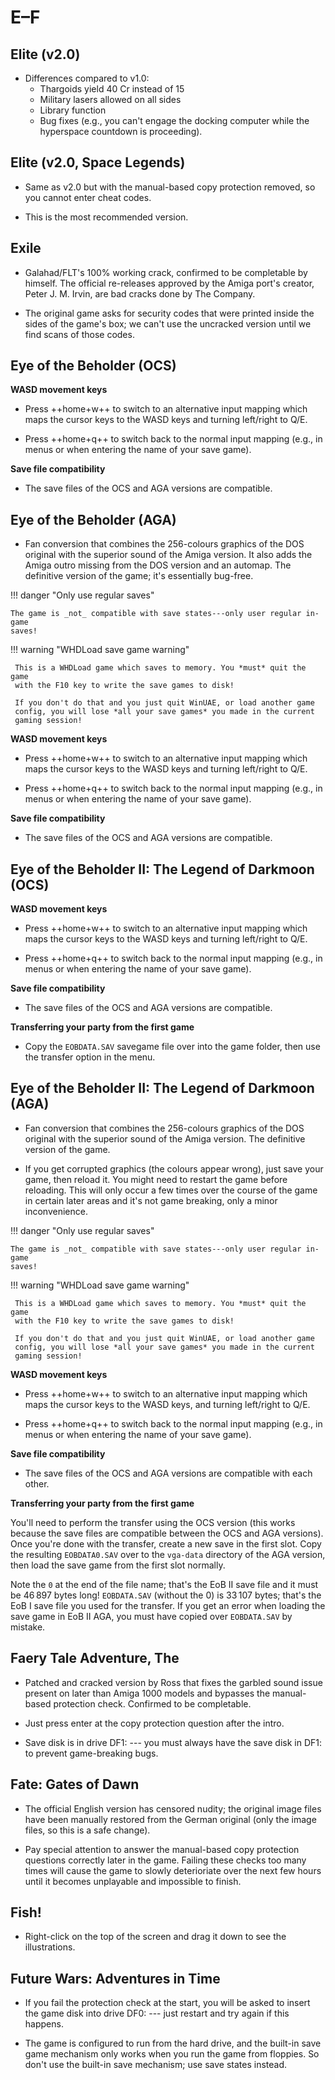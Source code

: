 # E–F

## Elite (v2.0)

- Differences compared to v1.0:
    - Thargoids yield 40 Cr instead of 15
    - Military lasers allowed on all sides
    - Library function
    - Bug fixes (e.g., you can't engage the docking computer while the hyperspace
      countdown is proceeding).


## Elite (v2.0, Space Legends)

- Same as v2.0 but with the manual-based copy protection removed, so you
  cannot enter cheat codes.

- This is the most recommended version.


## Exile

- Galahad/FLT's 100% working crack, confirmed to be completable by himself.
  The official re-releases approved by the Amiga port's creator, Peter J. M.
  Irvin, are bad cracks done by The Company.

- The original game asks for security codes that were printed inside
  the sides of the game's box; we can't use the uncracked version until we
  find scans of those codes.


## Eye of the Beholder (OCS)

**WASD movement keys**

- Press ++home+w++ to switch to an alternative input mapping which maps the
  cursor keys to the WASD keys and turning left/right to Q/E.

- Press ++home+q++ to switch back to the normal input mapping (e.g., in menus
  or when entering the name of your save game).


**Save file compatibility**

- The save files of the OCS and AGA versions are compatible.


## Eye of the Beholder (AGA)

- Fan conversion that combines the 256-colours graphics of the DOS original
  with the superior sound of the Amiga version. It also adds the Amiga outro
  missing from the DOS version and an automap. The definitive version of the
  game; it's essentially bug-free.

!!! danger "Only use regular saves"

    The game is _not_ compatible with save states---only user regular in-game
    saves!

!!! warning "WHDLoad save game warning"

     This is a WHDLoad game which saves to memory. You *must* quit the game
     with the F10 key to write the save games to disk!

     If you don't do that and you just quit WinUAE, or load another game
     config, you will lose *all your save games* you made in the current
     gaming session!


**WASD movement keys**

- Press ++home+w++ to switch to an alternative input mapping which maps the
  cursor keys to the WASD keys and turning left/right to Q/E.

- Press ++home+q++ to switch back to the normal input mapping (e.g., in menus
  or when entering the name of your save game).


**Save file compatibility**

- The save files of the OCS and AGA versions are compatible.


## Eye of the Beholder II: The Legend of Darkmoon (OCS)

**WASD movement keys**

- Press ++home+w++ to switch to an alternative input mapping which maps the
  cursor keys to the WASD keys and turning left/right to Q/E.

- Press ++home+q++ to switch back to the normal input mapping (e.g., in menus
  or when entering the name of your save game).


**Save file compatibility**

- The save files of the OCS and AGA versions are compatible.


**Transferring your party from the first game**

- Copy the `EOBDATA.SAV` savegame file over into the game folder, then use the
  transfer option in the menu.


## Eye of the Beholder II: The Legend of Darkmoon (AGA)

- Fan conversion that combines the 256-colours graphics of the DOS original
  with the superior sound of the Amiga version. The definitive version of the
  game.

- If you get corrupted graphics (the colours appear wrong), just save your
  game, then reload it. You might need to restart the game before reloading.
  This will only occur a few times over the course of the game in certain
  later areas and it's not game breaking, only a minor inconvenience.

!!! danger "Only use regular saves"

    The game is _not_ compatible with save states---only user regular in-game
    saves!

!!! warning "WHDLoad save game warning"

     This is a WHDLoad game which saves to memory. You *must* quit the game
     with the F10 key to write the save games to disk!

     If you don't do that and you just quit WinUAE, or load another game
     config, you will lose *all your save games* you made in the current
     gaming session!

**WASD movement keys**

- Press ++home+w++ to switch to an alternative input mapping which maps the
  cursor keys to the WASD keys, and turning left/right to Q/E.

- Press ++home+q++ to switch back to the normal input mapping (e.g., in menus
  or when entering the name of your save game).


**Save file compatibility**

- The save files of the OCS and AGA versions are compatible with each other.


**Transferring your party from the first game**

You'll need to perform the transfer using the OCS version (this works because
the save files are compatible between the OCS and AGA versions). Once you're
done with the transfer, create a new save in the first slot. Copy the
resulting `EOBDATA0.SAV` over to the `vga-data` directory of the AGA version,
then load the save game from the first slot normally.

Note the `0` at the end of the file name; that's the EoB II save file and it
must be 46&thinsp;897 bytes long! `EOBDATA.SAV` (without the 0) is
33&thinsp;107 bytes; that's the EoB I save file you used for the transfer. If
you get an error when loading the save game in EoB II AGA, you must have
copied over `EOBDATA.SAV` by mistake.


## Faery Tale Adventure, The

- Patched and cracked version by Ross that fixes the garbled sound issue
  present on later than Amiga 1000 models and bypasses the manual-based
  protection check. Confirmed to be completable.

- Just press enter at the copy protection question after the intro.

- Save disk is in drive DF1: --- you must always have the save disk in DF1:
  to prevent game-breaking bugs.


## Fate: Gates of Dawn

- The official English version has censored nudity; the
  original image files have been manually restored from the German original
  (only the image files, so this is a safe change).

- Pay special attention to answer the manual-based copy protection questions
  correctly later in the game. Failing these checks too many times will cause
  the game to slowly deterioriate over the next few hours until it becomes
  unplayable and impossible to finish.


## Fish!

- Right-click on the top of the screen and drag it down to see the
  illustrations.


## Future Wars: Adventures in Time

- If you fail the protection check at the start, you will be asked to insert
  the game disk into drive DF0: --- just restart and try again if this happens.

- The game is configured to run from the hard drive, and the built-in save
  game mechanism only works when you run the game from floppies. So don't use
  the built-in save mechanism; use save states instead.
